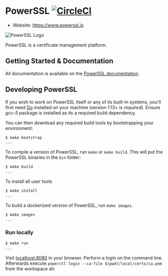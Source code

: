 # PowerSSL [![CircleCI](https://circleci.com/gh/powerssl/powerssl.svg?style=svg&circle-token=572c8a8bf77274579537593224433d5de2a0bf09)](https://circleci.com/gh/powerssl/powerssl)

- Website: https://www.powerssl.io

![PowerSSL Logo](https://docs.powerssl.io/assets/images/powerssl.png)

PowerSSL is a certificate management platform.

Getting Started & Documentation
-------------------------------

All documentation is available on the [PowerSSL documentation](https://docs.powerssl.io).

Developing PowerSSL
-------------------

If you wish to work on PowerSSL itself or any of its built-in systems, you'll
first need [Go](https://www.golang.org) installed on your machine (version
1.13+ is *required*). Ensure *gcc-5* package is installed as its a required build dependency.

You can then download any required build tools by bootstrapping your environment:

 ```sh
$ make bootstrap
...
```

To compile a version of PowerSSL, run `make` or `make build`.
This will put the PowerSSL binaries in the `bin` folder:

```sh
$ make build
...
```

To install all user tools
```sh
$ make install
...
```

To build a dockerized version of PowerSSL, run `make images`.

```sh
$ make images
...
```

### Run locally

```sh
$ make run
...
```

Visit [localhost:8080](http://localhost:8080) in your browser.
Perform a login on the command line.
Afterwards execute `powerctl login --ca-file $(pwd)/local/certs/ca.pem` from the workspace dir.
